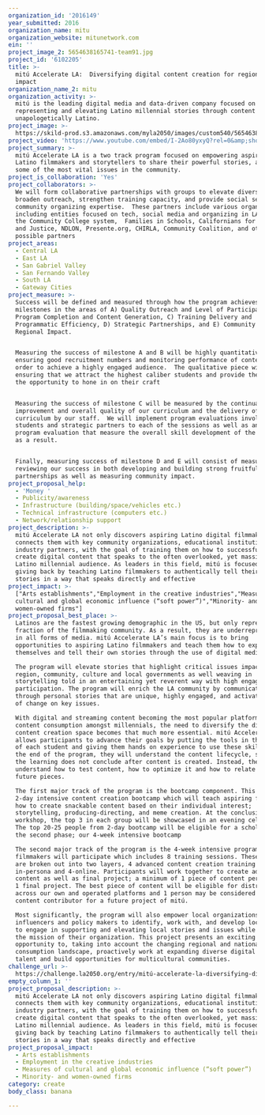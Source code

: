 ```yaml
---
organization_id: '2016149'
year_submitted: 2016
organization_name: mitu
organization_website: mitunetwork.com
ein: ''
project_image_2: 5654638165741-team91.jpg
project_id: '6102205'
title: >-
  mitú Accelerate LA:  Diversifying digital content creation for regional social
  impact
organization_name_2: mitu
organization_activity: >-
  mitú is the leading digital media and data-driven company focused on
  representing and elevating Latino millennial stories through content that is
  unapologetically Latino.
project_image: >-
  https://skild-prod.s3.amazonaws.com/myla2050/images/custom540/5654638165741-team91.jpg
project_video: 'https://www.youtube.com/embed/I-2Ao80yxyQ?rel=0&amp;showinfo=0'
project_summary: >-
  mitú Accelerate LA is a two track program focused on empowering aspiring
  Latino filmmakers and storytellers to share their powerful stories, and cover
  some of the most vital issues in the community.
project_is_collaboration: 'Yes'
project_collaborators: >-
  We will form collaborative partnerships with groups to elevate diverse voices,
  broaden outreach, strengthen training capacity, and provide social service and
  community organizing expertise.  These partners include various organizations
  including entities focused on tech, social media and organizing in LA such as
  the Community College system,  Families in Schools, Californians for Safety
  and Justice, NDLON, Presente.org, CHIRLA, Community Coalition, and other
  possible partners
project_areas:
  - Central LA
  - East LA
  - San Gabriel Valley
  - San Fernando Valley
  - South LA
  - Gateway Cities
project_measure: >-
  Success will be defined and measured through how the program achieves key
  milestones in the areas of A) Quality Outreach and Level of Participation, B)
  Program Completion and Content Generation, C) Training Delivery and
  Programmatic Efficiency, D) Strategic Partnerships, and E) Community and
  Regional Impact.    


  Measuring the success of milestone A and B will be highly quantitative
  ensuring good recruitment numbers and monitoring performance of content in
  order to achieve a highly engaged audience.  The qualitative piece will be
  ensuring that we attract the highest caliber students and provide them with
  the opportunity to hone in on their craft     


  Measuring the success of milestone C will be measured by the continual
  improvement and overall quality of our curriculum and the delivery of the
  curriculum by our staff.  We will implement program evaluations involving
  students and strategic partners to each of the sessions as well as an overall
  program evaluation that measure the overall skill development of the students
  as a result.


  Finally, measuring success of milestone D and E will consist of measurably
  reviewing our success in both developing and building strong fruitful
  partnerships as well as measuring community impact.
project_proposal_help:
  - 'Money '
  - Publicity/awareness
  - Infrastructure (building/space/vehicles etc.)
  - Technical infrastructure (computers etc.)
  - Network/relationship support
project_description: >-
  mitú Accelerate LA not only discovers aspiring Latino digital filmmakers, but
  connects them with key community organizations, educational institutions, and
  industry partners, with the goal of training them on how to successfully
  create digital content that speaks to the often overlooked, yet massive,
  Latino millennial audience. As leaders in this field, mitú is focused on
  giving back by teaching Latino filmmakers to authentically tell their own
  stories in a way that speaks directly and effective
project_impact: >-
  ["Arts establishments","Employment in the creative industries","Measures of
  cultural and global economic influence (“soft power”)","Minority- and
  women-owned firms"]
project_proposal_best_place: >-
  Latinos are the fastest growing demographic in the US, but only represent a
  fraction of the filmmaking community. As a result, they are underrepresented
  in all forms of media. mitú Accelerate LA’s main focus is to bring
  opportunities to aspiring Latino filmmakers and teach them how to express
  themselves and tell their own stories through the use of digital media.

  The program will elevate stories that highlight critical issues impacting our
  region, community, culture and local governments as well weaving in
  storytelling told in an entertaining yet reverent way with high engagement and
  participation. The program will enrich the LA community by communicating
  through personal stories that are unique, highly engaged, and activate agents
  of change on key issues.

  With digital and streaming content becoming the most popular platform for
  content consumption amongst millennials, the need to diversify the digital
  content creation space becomes that much more essential. mitú Accelerate LA
  allows participants to advance their goals by putting the tools in the hands
  of each student and giving them hands on experience to use these skills. By
  the end of the program, they will understand the content lifecycle, so that
  the learning does not conclude after content is created. Instead, they will
  understand how to test content, how to optimize it and how to relate it to
  future pieces.

  The first major track of the program is the bootcamp component. This is a
  2-day intensive content creation bootcamp which will teach aspiring filmmakers
  how to create snackable content based on their individual interest;
  storytelling, producing-directing, and meme creation. At the conclusion of the
  workshop, the top 3 in each group will be showcased in an evening celebration.
  The top 20-25 people from 2-day bootcamp will be eligible for a scholarship in
  the second phase; our 4-week intensive bootcamp

  The second major track of the program is the 4-week intensive program that
  filmmakers will participate which includes 8 training sessions. These sessions
  are broken out into two layers, 4 advanced content creation training
  in-persona and 4-online. Participants will work together to create additional
  content as well as final project; a minimum of 1 piece of content per week and
  1 final project. The best piece of content will be eligible for distribution
  across our own and operated platforms and 1 person may be considered as a
  content contributor for a future project of mitú. 

  Most significantly, the program will also empower local organizations, key
  influencers and policy makers to identify, work with, and develop local talent
  to engage in supporting and elevating local stories and issues while advancing
  the mission of their organization. This project presents an exciting
  opportunity to, taking into account the changing regional and national media
  consumption landscape, proactively work at expanding diverse digital creator
  talent and build opportunities for multicultural communities.
challenge_url: >-
  https://challenge.la2050.org/entry/mitú-accelerate-la-diversifying-digital-content-creation-for-regional-social-impact
empty_column_1: ''
project_proposal_description: >-
  mitú Accelerate LA not only discovers aspiring Latino digital filmmakers, but
  connects them with key community organizations, educational institutions, and
  industry partners, with the goal of training them on how to successfully
  create digital content that speaks to the often overlooked, yet massive,
  Latino millennial audience. As leaders in this field, mitú is focused on
  giving back by teaching Latino filmmakers to authentically tell their own
  stories in a way that speaks directly and effective
project_proposal_impact:
  - Arts establishments
  - Employment in the creative industries
  - Measures of cultural and global economic influence (“soft power”)
  - Minority- and women-owned firms
category: create
body_class: banana

---
```

